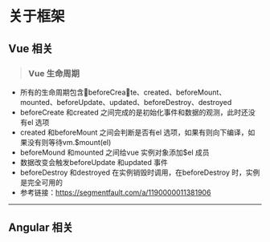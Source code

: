 # 关于框架
## Vue 相关
> ### Vue 生命周期
- 所有的生命周期包含beforeCreate、created、beforeMount、mounted、beforeUpdate、updated、beforeDestroy、destroyed
- beforeCreate 和created 之间完成的是初始化事件和数据的观测，此时还没有el 选项
- created 和beforeMount 之间会判断是否有el 选项，如果有则向下编译，如果没有则等待vm.$mount(el)
- beforeMound 和mounted 之间给vue 实例对象添加$el 成员
- 数据改变会触发beforeUpdate 和updated 事件
- beforeDestroy 和destroyed 在实例销毁时调用，在beforeDestroy 时，实例是完全可用的
- 参考链接：https://segmentfault.com/a/1190000011381906



---
## Angular 相关